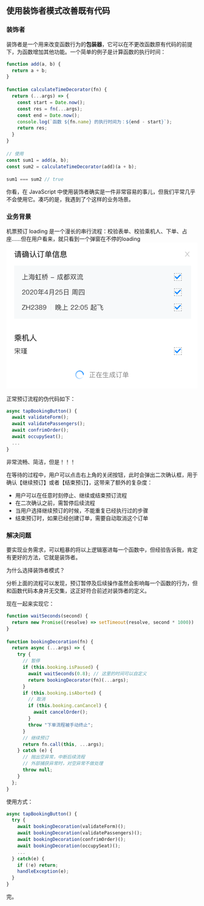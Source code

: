 ## 使用装饰者模式改善既有代码

### 装饰者
装饰者是一个用来改变函数行为的**包装器**，它可以在不更改函数原有代码的前提下，为函数增加其他功能。一个简单的例子是计算函数的执行时间：
````js
function add(a, b) {
  return a + b;
}

function calculateTimeDecorator(fn) {
  return (...args) => {
    const start = Date.now();
    const res = fn(...args);
    const end = Date.now();
    console.log(`函数 ${fn.name} 的执行时间为：${end - start}`);
    return res;
  }
}

// 使用
const sum1 = add(a, b);
const sum2 = calculateTimeDecorator(add)(a + b);

sum1 === sum2 // true
````
你看，在 JavaScript 中使用装饰者确实是一件非常容易的事儿，但我们平常几乎不会使用它。凑巧的是，我遇到了个这样的业务场景。

### 业务背景
机票预订 loading 是一个漫长的串行流程：校验表单、校验乘机人、下单、占座......但在用户看来，就只看到一个弹窗在不停的loading
![loading](./loading.png)

正常预订流程的伪代码如下：
````js
async tapBookingButton() {
  await validateForm();
  await validatePassengers();
  await confrimOrder();
  await occupySeat();
  ...
}

````
非常流畅、简洁，但是！！！

在等待的过程中，用户可以点击右上角的关闭按钮，此时会弹出二次确认框，用于确认【继续预订】或者【结束预订】，这带来了额外的复杂度：
* 用户可以在任意时刻停止、继续或结束预订流程
* 在二次确认之前，需暂停后续流程
* 当用户选择继续预订的时候，不能重复已经执行过的步骤
* 结束预订时，如果已经创建订单，需要自动取消这个订单

### 解决问题
要实现业务需求，可以粗暴的将以上逻辑塞进每一个函数中，但经验告诉我，肯定有更好的方法，它就是装饰者。

为什么选择装饰者模式？

分析上面的流程可以发现，预订暂停及后续操作虽然会影响每一个函数的行为，但和函数代码本身并无交集，这正好符合前述对装饰者的定义。

现在一起来实现它：
````js
function waitSeconds(second) {
  return new Promise((resolve) => setTimeout(resolve, second * 1000))
}

function bookingDecoration(fn) {
  return async (...args) => {
    try {
      // 暂停
      if (this.booking.isPaused) {
        await waitSeconds(0.8); // 这里的时间可以自定义
        return bookingDecorator(fn)(...args);
      }
      if (this.booking.isAborted) {
        // 取消
        if (this.booking.canCancel) {
          await cancelOrder();
        }
        throw "下单流程被手动终止";
      }
      // 继续预订
      return fn.call(this, ...args);
    } catch (e) {
      // 抛出空异常，中断后续流程
      // 外部捕获异常时，对空异常不做处理
      throw null;
    }
  };
}

````

使用方式：
````js
async tapBookingButton() {
  try {
    await bookingDecoration(validateForm)();
    await bookingDecoration(validatePassengers)();
    await bookingDecoration(confrimOrder)();
    await bookingDecoration(occupySeat)();
    ...
  } catch(e) {
    if (!e) return;
    handleException(e);
  }
}
````
完。
